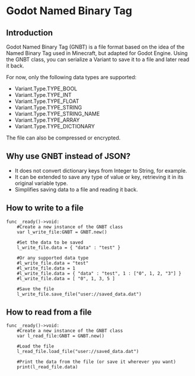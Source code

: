 # Godot Named Binary Tag

## Introduction
Godot Named Binary Tag (GNBT) is a file format based on the idea of the Named Binary Tag used in Minecraft, but adapted for Godot Engine.
Using the GNBT class, you can serialize a Variant to save it to a file and later read it back.

For now, only the following data types are supported:

- Variant.Type.TYPE_BOOL
- Variant.Type.TYPE_INT
- Variant.Type.TYPE_FLOAT
- Variant.Type.TYPE_STRING
- Variant.Type.TYPE_STRING_NAME
- Variant.Type.TYPE_ARRAY
- Variant.Type.TYPE_DICTIONARY

The file can also be compressed or encrypted.

## Why use GNBT instead of JSON?
- It does not convert dictionary keys from Integer to String, for example.
- It can be extended to save any type of value or key, retrieving it in its original variable type.
- Simplifies saving data to a file and reading it back.

## How to write to a file
``` GDScript
func _ready()->void:
    #Create a new instance of the GNBT class
	var l_write_file:GNBT = GNBT.new()
	
    #Set the data to be saved
	l_write_file.data = { "data" : "test" }

    #Or any supported data type
    #l_write_file.data = "test"
    #l_write_file.data = 1
    #l_write_file.data = { "data" : "test", 1 : ["0", 1, 2, "3"] }
    #l_write_file.data = [ "0", 1, 3, 5 ]
	
    #Save the file
	l_write_file.save_file("user://saved_data.dat")
```

## How to read from a file
``` GDScript
func _ready()->void:
    #Create a new instance of the GNBT class
	var l_read_file:GNBT = GNBT.new()
	
    #Load the file
	l_read_file.load_file("user://saved_data.dat")
	
    #Print the data from the file (or save it wherever you want)
	print(l_read_file.data)
```